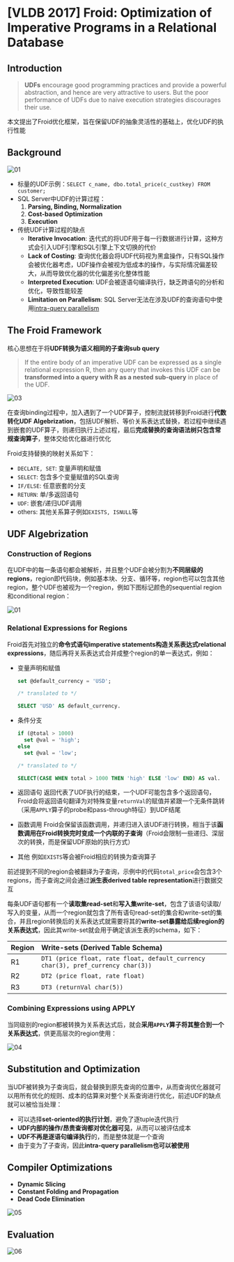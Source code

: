 # [VLDB 2017] Froid: Optimization of Imperative Programs in a Relational Database

## Introduction

> **UDFs** encourage good programming practices and provide a powerful abstraction, and hence are very attractive to users. But the poor performance of UDFs due to naive execution strategies discourages their use.

本文提出了Froid优化框架，旨在保留UDF的抽象灵活性的基础上，优化UDF的执行性能

## Background

![01](images/froid01.png)

- 标量的UDF示例：`SELECT c_name, dbo.total_price(c_custkey) FROM customer;`
- SQL Server中UDF的计算过程：
  1. **Parsing, Binding, Normalization**
  2. **Cost-based Optimization**
  3. **Execution**
- 传统UDF计算过程的缺点
  - **Iterative Invocation**: 迭代式的将UDF用于每一行数据进行计算，这种方式会引入UDF引擎和SQL引擎上下文切换的代价
  - **Lack of Costing**: 查询优化器会将UDF代码视为黑盒操作，只有SQL操作会被优化器考虑，UDF操作会被视为低成本的操作，与实际情况偏差较大，从而导致优化器的优化偏差劣化整体性能
  - **Interpreted Execution**: UDF会被逐语句编译执行，缺乏跨语句的分析和优化，导致性能较差
  - **Limitation on Parallelism**: SQL Server无法在涉及UDF的查询语句中使用[intra-query parallelism](06.Query_Execution.md#intra-query-parallelism)

## The Froid Framework

核心思想在于将**UDF转换为语义相同的子查询sub query**

> If the entire body of an imperative UDF can be expressed as a single relational expression R, then any query that invokes this UDF can be **transformed into a query with R as a nested sub-query** in place of the UDF.

![03](images/froid03.png)

在查询binding过程中，加入遇到了一个UDF算子，控制流就转移到Froid进行**代数转化UDF Algebrization**，包括UDF解析、等价关系表达式替换，若过程中继续遇到嵌套的UDF算子，则递归执行上述过程，最后**完成替换的查询语法树只包含常规查询算子**，整体交给优化器进行优化

Froid支持替换的映射关系如下：

- `DECLATE, SET`: 变量声明和赋值
- `SELECT`: 包含多个变量赋值的SQL查询
- `IF/ELSE`: 任意嵌套的分支
- `RETURN`: 单/多返回语句
- `UDF`: 嵌套/递归UDF调用
- others: 其他关系算子例如`EXISTS, ISNULL`等

## UDF Algebrization

### Construction of Regions

在UDF中的每一条语句都会被解析，并且整个UDF会被分割为**不同层级的regions**，region即代码块，例如基本块、分支、循环等，region也可以包含其他region，整个UDF也被视为一个region，例如下图标记颜色的sequential region和conditional region：

![01](images/froid01.png)

### Relational Expressions for Regions

Froid首先对独立的**命令式语句imperative statements构造关系表达式relational expressions**，随后再将关系表达式合并成整个region的单一表达式，例如：

- 变量声明和赋值
  
  ```SQL
  set @default_currency = 'USD';
  
  /* translated to */

  SELECT 'USD' AS default_currency.
  ```

- 条件分支

  ```SQL
  if (@total > 1000)
    set @val = 'high';
  else
    set @val = 'low';

  /* translated to */

  SELECT(CASE WHEN total > 1000 THEN 'high' ELSE 'low' END) AS val.
  ```

- 返回语句
  返回代表了UDF执行的结束，一个UDF可能包含多个返回语句，Froid会将返回语句翻译为对特殊变量`returnVal`的赋值并紧跟一个无条件跳转（采用`APPLY`算子的probe和pass-through特征）到UDF结尾
- 函数调用
  Froid会保留该函数调用，并递归进入该UDF进行转换，相当于该**函数调用在Froid转换完时变成一个内联的子查询**（Froid会限制一些递归、深层次的转换，而是保留UDF原始的执行方式）
- 其他
  例如`EXISTS`等会被Froid相应的转换为查询算子

前述提到不同的region会被翻译为子查询，示例中的代码`total_price`会包含3个regions，而子查询之间会通过**派生表derived table representation**进行数据交互

每条UDF语句都有一个**读取集read-set**和**写入集write-set**，包含了该语句读取/写入的变量，从而一个region就包含了所有语句read-set的集合和write-set的集合，并且region转换后的关系表达式就需要将其的**write-set暴露给后续region的关系表达式**，因此其write-set就会用于确定该派生表的schema，如下：

| Region | Write-sets (Derived Table Schema) |
| :-     | :-                                |
| R1     | `DT1 (price float, rate float, default_currency char(3), pref_currency char(3))` |
| R2     | `DT2 (price float, rate float)`   |
| R3     | `DT3 (returnVal char(5))`         |

### Combining Expressions using APPLY

当同级别的region都被转换为关系表达式后，就会**采用`APPLY`算子将其整合到一个关系表达式**，供更高层次的region使用：

![04](images/froid04.png)

## Substitution and Optimization

当UDF被转换为子查询后，就会替换到原先查询的位置中，从而查询优化器就可以用所有优化的规则、成本的估算来对整个关系查询进行优化，前述UDF的缺点就可以被恰当处理：

- 可以选择**set-oriented的执行计划**，避免了逐tuple迭代执行
- **UDF内部的操作/昂贵查询都对优化器可见**，从而可以被评估成本
- **UDF不再是逐语句编译执行**的，而是整体就是一个查询
- 由于变为了子查询，因此**intra-query parallelism也可以被使用**

## Compiler Optimizations

- **Dynamic Slicing**
- **Constant Folding and Propagation**
- **Dead Code Elimination**

![05](images/froid05.png)

## Evaluation

![06](images/froid06.png)
